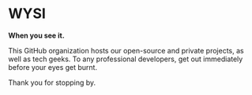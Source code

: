 # WYSI

**When you see it.**

This GitHub organization hosts our open-source and private projects, as well as tech geeks. To any professional developers, get out immediately before your eyes get burnt.

Thank you for stopping by.
